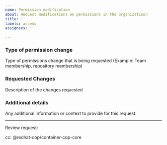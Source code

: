 ```yaml
---
name: Permission modification
about: Request modifications on permissions in the organizatioon
title: ''
labels: access
assignees: ''

---
```


### Type of permission change

Type of permissions change that is being requested (Example: Team membership, repository membership)

### Requested Changes

Description of the changes requested

### Additional details

Any additional information or context to provide for this request.

---

Review request:

cc: @redhat-cop/container-cop-core


